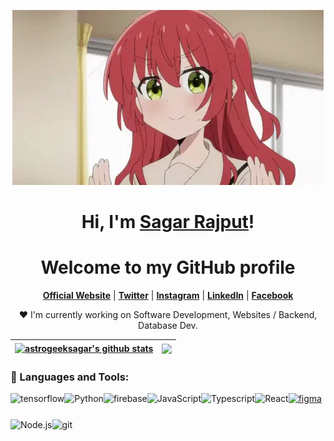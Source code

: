 <p align="center">
  <a href="https://www.edisonlee55.com"><img src="kita-ikuyo-rap.webp" alt="Banner"></a>
</p>

<h1 align="center">Hi, I'm <a href="https://astrogeeksagar.com/">Sagar Rajput</a>!</h1>
<h1 align="center">Welcome to my GitHub profile</h1>

<p align="center">
  <strong><a href="https://astrogeeksagar.com/">Official Website</a></strong> |
  <strong><a href="https://twitter.com/astrogeeksagar">Twitter</a></strong> |
  <strong><a href="https://www.instagram.com/astrogeeksagar/">Instagram</a></strong> |
  <strong><a href="https://www.linkedin.com/in/astrogeeksagar">LinkedIn</a></strong> |
  <strong><a href="https://www.facebook.com/astrogeeksagar/">Facebook</a></strong>
</p>

<p align="center">❤ I'm currently working on Software Development, Websites / Backend, Database Dev.</p>

| <a href="https://github.com/astrogeeksagar/github-readme-stats"><img align="center" src="https://github-readme-stats.vercel.app/api?username=astrogeeksagar&show_icons=true&include_all_commits=true&theme=dracula&hide_border=true" alt="astrogeeksagar's github stats" /></a> | <a href="https://github.com/astrogeeksagar/github-readme-stats"><img align="center" src="https://github-readme-stats.vercel.app/api/top-langs/?username=astrogeeksagar&layout=compact&theme=dracula&hide_border=true" /></a> |
| ------------- | ------------- |

<!--
**astrogeeksagar/astrogeeksagar** is a ✨ _special_ ✨ repository because its `README.md` (this file) appears on your GitHub profile.

Here are some ideas to get you started:

- 🔭 I’m currently working on ...
- 🌱 I’m currently learning ...
- 👯 I’m looking to collaborate on ...
- 🤔 I’m looking for help with ...
- 💬 Ask me about ...
- 📫 How to reach me: ...
- 😄 Pronouns: ...
- ⚡ Fun fact: ...
-->
### 🔨 Languages and Tools:
<a href="https://www.tensorflow.org" target="_blank"> <img align="left" src="https://image.url.for.tensorflow.icon" alt="tensorflow" height="42px"/> </a>
<a href="https://www.python.org" target="_blank"><img align="left" alt="Python" height ="42px" src="https://image.url.for.python.icon"></a>
<a href="https://firebase.google.com/" target="_blank"> <img align="left" src="https://image.url.for.firebase.icon" alt="firebase" height ="42px"/> </a>
<a href="https://developer.mozilla.org/en-US/docs/Web/JavaScript" target="_blank"> <img align="left" alt="JavaScript" height ="42px"  src="https://image.url.for.javascript.icon"> </a>
<a href="https://www.typescriptlang.org/" target="_blank"><img align="left" alt="Typescript" height ="42px" src="https://image.url.for.typescript.icon"></a>
<a href="https://reactjs.org/" target="_blank"> <img align="left" alt="React" height ="42px" src="https://image.url.for.react.icon"></a>
<a href="https://nodejs.org" target="_blank"><img align="left" alt="Node.js" height ="42px" src="https://image.url.for.nodejs.icon"></a>
<a href="https://git-scm.com/" target="_blank"> <img src="https://image.url.for.git.icon" align="left" alt="git" height='42px'/> </a>
<a href="https://www.figma.com/" target="_blank"> <img src="https://image.url.for.figma.icon" alt="figma" height='42px'/> </a>

